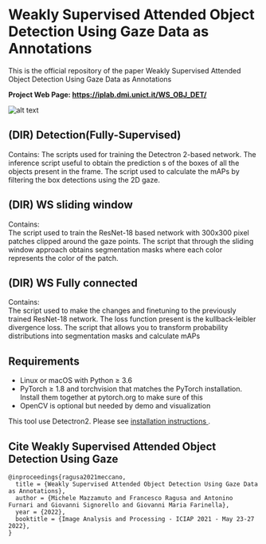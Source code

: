 # Weakly Supervised Attended Object Detection Using Gaze Data as Annotations
This is the official repository of the paper Weakly Supervised Attended Object Detection Using Gaze Data as Annotations

<b>Project Web Page: https://iplab.dmi.unict.it/WS_OBJ_DET/</b> <br />


![alt text](./full_metod.gif)

## (DIR) Detection(Fully-Supervised)
Contains:
The scripts used for training the Detectron 2-based network.
The inference script useful to obtain the prediction s of the boxes of all the objects present in the frame.
The script used to calculate the mAPs by filtering the box detections using the 2D gaze.

## (DIR) WS sliding window
Contains:  
The script used to train the ResNet-18 based network with 300x300 pixel patches clipped around the gaze points.
The script that through the sliding window approach obtains segmentation masks where each color represents the color of the patch. 

## (DIR) WS Fully connected
Contains:  
The script used to make the changes and finetuning to the previously trained ResNet-18 network. The loss function present is the kullback-leibler divergence loss.
The script that allows you to transform probability distributions into segmentation masks and calculate mAPs


## Requirements
<ul>
<li>Linux or macOS with Python ≥ 3.6</li>
<li>PyTorch ≥ 1.8 and torchvision that matches the PyTorch installation. Install them together at pytorch.org to make sure of this</li>
<li>OpenCV is optional but needed by demo and visualization</li>
</ul>
This tool use Detectron2. Please see <a href="https://github.com/facebookresearch/detectron2">installation instructions </a>.

## Cite Weakly Supervised Attended Object Detection Using Gaze

```
@inproceedings{ragusa2021meccano,
  title = {Weakly Supervised Attended Object Detection Using Gaze Data as Annotations},
  author = {Michele Mazzamuto and Francesco Ragusa and Antonino Furnari and Giovanni Signorello and Giovanni Maria Farinella},
  year = {2022},
  booktitle = {Image Analysis and Processing - ICIAP 2021 - May 23-27 2022},
}

```
